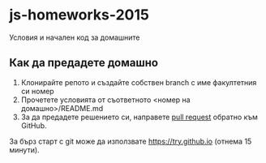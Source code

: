 # js-homeworks-2015
Условия и начален код за домашните

Как да предадете домашно
------------------------
1. Клонирайте репото и създайте собствен branch с име факултетния си номер
1. Прочетете условията от съответното <номер на домашно>/README.md
1. За да предадете решението си, направете [pull request](https://github.com/FMIjs/js-homeworks-2015/pulls) обратно към GitHub.

За бърз старт с git може да използвате https://try.github.io (отнема 15 минути).
